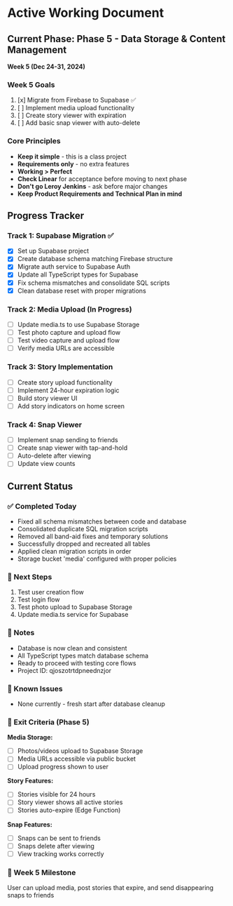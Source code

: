 # Active Working Document

## Current Phase: Phase 5 - Data Storage & Content Management
**Week 5 (Dec 24-31, 2024)**

### Week 5 Goals
1. [x] Migrate from Firebase to Supabase ✅
2. [ ] Implement media upload functionality  
3. [ ] Create story viewer with expiration
4. [ ] Add basic snap viewer with auto-delete

### Core Principles
- **Keep it simple** - this is a class project
- **Requirements only** - no extra features  
- **Working > Perfect**
- **Check Linear** for acceptance before moving to next phase
- **Don't go Leroy Jenkins** - ask before major changes
- **Keep Product Requirements and Technical Plan in mind**

## Progress Tracker

### Track 1: Supabase Migration ✅
- [x] Set up Supabase project
- [x] Create database schema matching Firebase structure
- [x] Migrate auth service to Supabase Auth
- [x] Update all TypeScript types for Supabase
- [x] Fix schema mismatches and consolidate SQL scripts
- [x] Clean database reset with proper migrations

### Track 2: Media Upload (In Progress)
- [ ] Update media.ts to use Supabase Storage
- [ ] Test photo capture and upload flow
- [ ] Test video capture and upload flow
- [ ] Verify media URLs are accessible

### Track 3: Story Implementation
- [ ] Create story upload functionality
- [ ] Implement 24-hour expiration logic
- [ ] Build story viewer UI
- [ ] Add story indicators on home screen

### Track 4: Snap Viewer
- [ ] Implement snap sending to friends
- [ ] Create snap viewer with tap-and-hold
- [ ] Auto-delete after viewing
- [ ] Update view counts

## Current Status

### ✅ Completed Today
- Fixed all schema mismatches between code and database
- Consolidated duplicate SQL migration scripts
- Removed all band-aid fixes and temporary solutions
- Successfully dropped and recreated all tables
- Applied clean migration scripts in order
- Storage bucket 'media' configured with proper policies

### 🔄 Next Steps
1. Test user creation flow
2. Test login flow  
3. Test photo upload to Supabase Storage
4. Update media.ts service for Supabase

### 📝 Notes
- Database is now clean and consistent
- All TypeScript types match database schema
- Ready to proceed with testing core flows
- Project ID: qjoszotrtdpneednzjor

### 🐛 Known Issues
- None currently - fresh start after database cleanup

### 🎯 Exit Criteria (Phase 5)
**Media Storage:**
- [ ] Photos/videos upload to Supabase Storage
- [ ] Media URLs accessible via public bucket
- [ ] Upload progress shown to user

**Story Features:**
- [ ] Stories visible for 24 hours
- [ ] Story viewer shows all active stories
- [ ] Stories auto-expire (Edge Function)

**Snap Features:**
- [ ] Snaps can be sent to friends
- [ ] Snaps delete after viewing
- [ ] View tracking works correctly

### 🏁 Week 5 Milestone
User can upload media, post stories that expire, and send disappearing snaps to friends